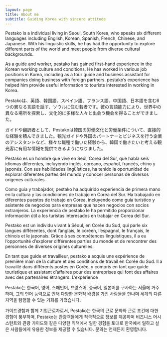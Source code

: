 ```yaml
---
layout: page
title: About me
subtitle: Guiding Korea with sincere attitude
---
```


Pestako is a individual living in Seoul, South Korea, who speaks six different languages including English, Korean, Spanish, French, Chinese, and Japanese. With his linguistic skills, he has had the opportunity to explore different parts of the world and meet people from diverse cultural backgrounds.

As a guide and worker, pestako has gained first-hand experience in the Korean working culture and conditions. He has worked in various job positions in Korea, including as a tour guide and business assistant for companies doing business with foreign partners. pestako’s experience has helped him provide useful information to tourists interested in working in Korea.

Pestakoは、英語、韓国語、スペイン語、フランス語、中国語、日本語を含む6つの異なる言語を話す、ソウルに住む若者です。彼の言語能力により、世界中の異なる場所を探索し、文化的に多様な人々と出会う機会を得ることができました。

ガイドや翻訳者として、Pestakoは韓国の労働文化と労働条件について、直接的な経験を積んできました。観光ガイドや外国のパートナーとビジネスを行う企業のアシスタントなど、様々な職種で働いた経験から、韓国で働きたいと考える観光客に有用な情報を提供できるようになりました。

Pestako es un hombre que vive en Seúl, Corea del Sur, que habla seis idiomas diferentes, incluyendo inglés, coreano, español, francés, chino y japonés. Con sus habilidades lingüísticas, ha tenido la oportunidad de explorar diferentes partes del mundo y conocer personas de diversos orígenes culturales.

Como guía y trabajador, pestako ha adquirido experiencia de primera mano en la cultura y las condiciones de trabajo en Corea del Sur. Ha trabajado en diferentes puestos de trabajo en Corea, incluyendo como guía turístico y asistente de negocios para empresas que hacen negocios con socios extranjeros. La experiencia de pestako le ha permitido proporcionar información útil a los turistas interesados en trabajar en Corea del Sur.

Pestako est un individu vivant à Séoul, en Corée du Sud, qui parle six langues différentes, dont l’anglais, le coréen, l’espagnol, le français, le chinois et le japonais. Grâce à ses compétences linguistiques, il a eu l’opportunité d’explorer différentes parties du monde et de rencontrer des personnes de diverses origines culturelles.

En tant que guide et travailleur, pestako a acquis une expérience de première main de la culture et des conditions de travail en Corée du Sud. Il a travaillé dans différents postes en Corée, y compris en tant que guide touristique et assistant d’affaires pour des entreprises qui font des affaires avec des partenaires étrangers. L’expérience

Pestako는 한국어, 영어, 스페인어, 프랑스어, 중국어, 일본어를 구사하는 서울에 거주하며, 그의 언어 능력으로 인해 다양한 문화적 배경을 가진 사람들을 만나며 세계의 다른 지역을 탐험할 수 있는 기회를 가졌습니다.

가이드경험과 함께 기업근로자로서, Pestako는 한국의 근로 문화와 근로 조건에 대한 경험이 풍부하며, Pestako는 관광객들에게 적극적으로 정보를 제공하며 비즈니스 어시스턴트와 관광 가이드와 같은 다양한 직책에서 일한 경험을 토대로 한국에서 일하고 싶은 사람들에게 유용한 정보를 제공할 수 있습니다. 문의는 언제든지 환영합니다.

